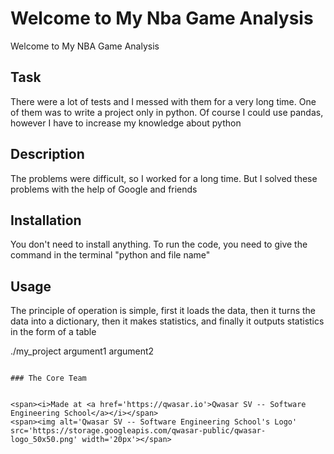 # Welcome to My Nba Game Analysis
Welcome to My NBA Game Analysis

## Task
There were a lot of tests and I messed with them for a very long time.
One of them was to write a project only in python. 
Of course I could use pandas, however I have to increase my knowledge about python

## Description
The problems were difficult, so I worked for a long time.
But I solved these problems with the help of Google and friends

## Installation
You don't need to install anything. 
To run the code, you need to give the command in the terminal "python and file name"

## Usage
The principle of operation is simple, 
first it loads the data, then it turns the data into a dictionary, 
then it makes statistics, and finally it outputs statistics in the form of a table


./my_project argument1 argument2
```

### The Core Team


<span><i>Made at <a href='https://qwasar.io'>Qwasar SV -- Software Engineering School</a></i></span>
<span><img alt='Qwasar SV -- Software Engineering School's Logo' src='https://storage.googleapis.com/qwasar-public/qwasar-logo_50x50.png' width='20px'></span>
